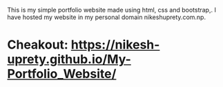 This is my simple portfolio website made using html, css and bootstrap,.
I have hosted my website in my personal domain nikeshuprety.com.np.

# Cheakout: https://nikesh-uprety.github.io/My-Portfolio_Website/
